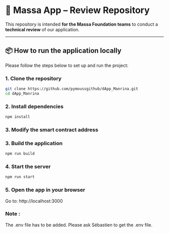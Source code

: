 # 🚀 Massa App – Review Repository

This repository is intended **for the Massa Foundation teams** to conduct a **technical review** of our application.

---

## 📦 How to run the application locally

Please follow the steps below to set up and run the project:

### 1. Clone the repository

```bash
git clone https://github.com/pymoussgithub/dApp_Manrina.git
cd dApp_Manrina
```

### 2. Install dependencies
```bash
npm install
```
### 3. Modify the smart contract address


### 3. Build the application
```bash
npm run build
```
### 4. Start the server
```bash
npm run start
```
### 5. Open the app in your browser

Go to: http://localhost:3000

### Note : 
The .env file has to be added. Please ask Sébastien to get the .env file. 
